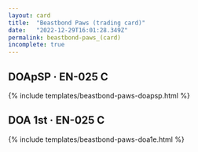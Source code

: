 ```yaml
---
layout: card
title:  "Beastbond Paws (trading card)"
date:   "2022-12-29T16:01:28.349Z"
permalink: beastbond-paws_(card)
incomplete: true
---
```


## DOApSP &middot; EN-025 C

{% include templates/beastbond-paws-doapsp.html %}


## DOA 1st &middot; EN-025 C

{% include templates/beastbond-paws-doa1e.html %}
